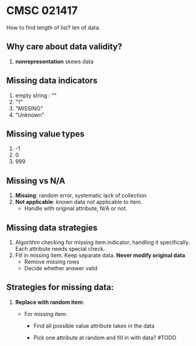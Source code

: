 # CMSC 021417

How to find length of list? len of data.

## Why care about data validity?

1.  **nonrepresentation** skews data

## Missing data indicators

1.  empty string : ""
2.  "?"
3.  "MISSING"
4.  "Unknown"

## Missing value types

1.  \-1
2.  0
3.  999

## Missing vs N/A

1.  **Missing**: random error, systematic lack of collection.
2.  **Not applicable**: _known_ data not applicable to item.
    -   Handle with original attribute, N/A or not.

## Missing data strategies

1.  Algorithm checking for missing item indicator; handling it specifically. Each attribute needs special check.
2.  Fill in missing item. Keep separate data. **Never modify original data**
    -   Remove missing rows
    -   Decide whether answer valid

## Strategies for missing data:

1.  **Replace with random item**:

    -   For missing item:

        -   Find all possible value attribute takes in the data

        -   Pick one attribute at random and fill in with data? #TODO
